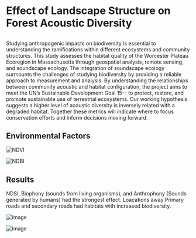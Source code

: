 # Effect of Landscape Structure on Forest Acoustic Diversity
## 
Studying anthropogenic impacts on biodiversity is essential to understanding the ramifications within different ecosystems and community structures. This study assesses the habitat quality of the Worcester Plateau Ecoregion in Massachusetts through geospatial analysis, remote sensing, and soundscape ecology. The integration of soundscape ecology surmounts the challenges of studying biodiversity by providing a reliable approach to measurement and analysis. By understanding the relationships between community acoustic and habitat configuration, the project aims to meet the UN’s Sustainable Development Goal 15-- to protect, restore, and promote sustainable use of terrestrial ecosystems. Our working hypothesis suggests a higher level of acoustic diversity is inversely related with a degraded habitat. Together these metrics will indicate where to focus conservation efforts and inform decisions moving forward.

## Environmental Factors

 
![NDVI](https://user-images.githubusercontent.com/54719859/79689136-d443d100-8220-11ea-9c00-3dced1aa1273.png)
 
 
![NDBI](https://user-images.githubusercontent.com/54719859/79689032-42d45f00-8220-11ea-97c0-6928412f4259.png)


## Results

NDSI, Biophony (sounds from living organisms), and Anthrophony (Sounds generated by humans)  had the strongest effect. Loacations away Primary roads and secondary roads had habitats with increased biodiversity. 

![image](https://user-images.githubusercontent.com/54719859/79689215-4f0cec00-8221-11ea-824b-627da5d16a76.png)

![image](https://user-images.githubusercontent.com/54719859/79689244-71066e80-8221-11ea-83b3-92d5f171c06c.png)
